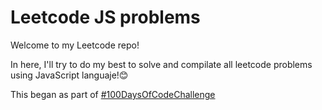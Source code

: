 # Leetcode JS problems

Welcome to my Leetcode repo!

In here, I'll try to do my best to solve and compilate all leetcode problems using JavaScript languaje!😊

This began as part of [#100DaysOfCodeChallenge](https://www.100daysofcode.com/)
